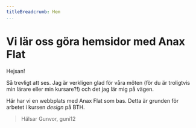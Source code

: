 ```yaml
---
titleBreadcrumb: Hem
...
```


Vi lär oss göra hemsidor med Anax Flat
======================================

Hejsan!

Så trevligt att ses. Jag är verkligen glad för våra möten (för du är troligtvis min lärare eller min kursare?!) och det jag lär mig på vägen.

Här har vi en webbplats med Anax Flat som bas. Detta är grunden för arbetet i kursen *design* på BTH. 

> Hälsar Gunvor, guni12
